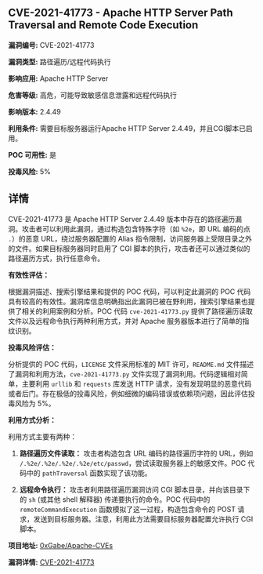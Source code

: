 ## CVE-2021-41773 - Apache HTTP Server Path Traversal and Remote Code Execution

**漏洞编号:** CVE-2021-41773

**漏洞类型:** 路径遍历/远程代码执行

**影响应用:** Apache HTTP Server

**危害等级:** 高危，可能导致敏感信息泄露和远程代码执行

**影响版本:** 2.4.49

**利用条件:** 需要目标服务器运行Apache HTTP Server 2.4.49，并且CGI脚本已启用。

**POC 可用性:** 是

**投毒风险:** 5%

## 详情

CVE-2021-41773 是 Apache HTTP Server 2.4.49 版本中存在的路径遍历漏洞。攻击者可以利用此漏洞，通过构造包含特殊字符（如 `%2e`，即 URL 编码的点 `.`）的恶意 URL，绕过服务器配置的 Alias 指令限制，访问服务器上受限目录之外的文件。如果目标服务器同时启用了 CGI 脚本的执行，攻击者还可以通过类似的路径遍历方式，执行任意命令。

**有效性评估：**

根据漏洞描述、搜索引擎结果和提供的 POC 代码，可以判定此漏洞的 POC 代码具有较高的有效性。漏洞库信息明确指出此漏洞已被在野利用，搜索引擎结果也提供了相关的利用案例和分析。POC 代码 `cve-2021-41773.py` 提供了路径遍历读取文件以及远程命令执行两种利用方式，并对 Apache 服务器版本进行了简单的指纹识别。

**投毒风险评估：**

分析提供的 POC 代码，`LICENSE` 文件采用标准的 MIT 许可，`README.md` 文件描述了漏洞和利用方法，`cve-2021-41773.py` 文件实现了漏洞利用。代码逻辑相对简单，主要利用 `urllib` 和 `requests` 库发送 HTTP 请求，没有发现明显的恶意代码或者后门。存在极低的投毒风险，例如细微的编码错误或依赖项问题，因此评估投毒风险为 5%。

**利用方式分析：**

利用方式主要有两种：

1.  **路径遍历文件读取：** 攻击者构造包含 URL 编码的路径遍历字符的 URL，例如 `/.%2e/.%2e/.%2e/.%2e/etc/passwd`，尝试读取服务器上的敏感文件。POC 代码中的 `pathTraversal` 函数实现了该功能。

2.  **远程命令执行：**  攻击者利用路径遍历漏洞访问 CGI 脚本目录，并向该目录下的 `sh` (或其他 shell 解释器) 传递要执行的命令。POC 代码中的 `remoteCommandExecution` 函数模拟了这一过程，构造包含命令的 POST 请求，发送到目标服务器。注意，利用此方法需要目标服务器配置允许执行 CGI 脚本。

**项目地址:** [0xGabe/Apache-CVEs](https://github.com/0xGabe/Apache-CVEs)

**漏洞详情:** [CVE-2021-41773](https://nvd.nist.gov/vuln/detail/CVE-2021-41773)